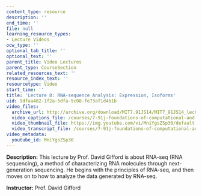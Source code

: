 ```yaml
---
content_type: resource
description: ''
end_time: ''
file: null
learning_resource_types:
- Lecture Videos
ocw_type: ''
optional_tab_title: ''
optional_text: ''
parent_title: Video Lectures
parent_type: CourseSection
related_resources_text: ''
resource_index_text: ''
resourcetype: Video
start_time: ''
title: 'Lecture 8: RNA-sequence Analysis: Expression, Isoforms'
uid: 9dfaa482-1f2a-5dfa-5c08-fe73af1d4b1b
video_files:
  archive_url: http://archive.org/download/MIT7.91JS14/MIT7_91JS14_lec08_300k.mp4
  video_captions_file: /courses/7-91j-foundations-of-computational-and-systems-biology-spring-2014/4c4cb76b36a65e57ac1d2cac6eede795_MniYgsZSp30.vtt
  video_thumbnail_file: https://img.youtube.com/vi/MniYgsZSp30/default.jpg
  video_transcript_file: /courses/7-91j-foundations-of-computational-and-systems-biology-spring-2014/47d8a2550c1745747f84c2c5680aed3c_MniYgsZSp30.pdf
video_metadata:
  youtube_id: MniYgsZSp30
---
```


**Description:** This lecture by Prof. David Gifford is about RNA-seq (RNA sequencing), a method of characterizing RNA molecules through next-generation sequencing. He begins with the principles of RNA-seq, and then moves on to how to analyze the data generated by RNA-seq.

**Instructor:** Prof. David Gifford



